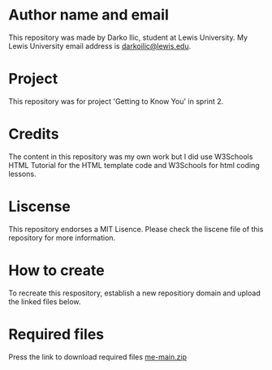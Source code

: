 # Author name and email
This repository was made by Darko Ilic, student at Lewis University. My Lewis University email address is darkoilic@lewis.edu.  
# Project
This repository was for project 'Getting to Know You' in sprint 2.
# Credits
The content in this repository was my own work but I did use W3Schools HTML Tutorial for the HTML template code and W3Schools for html coding lessons.
# Liscense
This repository endorses a MIT Lisence. Please check the liscene file of this repository for more information.
# How to create
To recreate this respository, establish a new repositiory domain and upload the linked files below.
# Required files
Press the link to download required files
[me-main.zip](https://github.com/darkoili/me/files/14233942/me-main.zip)
